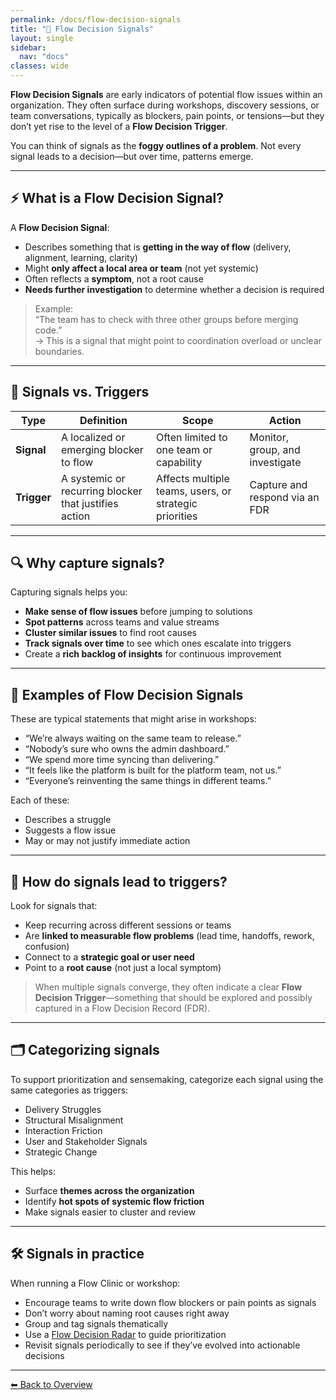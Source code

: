 ```yaml
---
permalink: /docs/flow-decision-signals
title: "🧭 Flow Decision Signals"
layout: single
sidebar:
  nav: "docs"
classes: wide
---
```


**Flow Decision Signals** are early indicators of potential flow issues within an organization. They often surface during workshops, discovery sessions, or team conversations, typically as blockers, pain points, or tensions—but they don’t yet rise to the level of a **Flow Decision Trigger**.

You can think of signals as the **foggy outlines of a problem**. Not every signal leads to a decision—but over time, patterns emerge.

---

## ⚡ What is a Flow Decision Signal?

A **Flow Decision Signal**:

- Describes something that is **getting in the way of flow** (delivery, alignment, learning, clarity)
- Might **only affect a local area or team** (not yet systemic)
- Often reflects a **symptom**, not a root cause
- **Needs further investigation** to determine whether a decision is required

> Example:  
> “The team has to check with three other groups before merging code.”  
> → This is a signal that might point to coordination overload or unclear boundaries.

---

## 🔄 Signals vs. Triggers

| Type  | Definition | Scope | Action |
|-------|------------|--------|--------|
| **Signal** | A localized or emerging blocker to flow | Often limited to one team or capability | Monitor, group, and investigate |
| **Trigger** | A systemic or recurring blocker that justifies action | Affects multiple teams, users, or strategic priorities | Capture and respond via an FDR |

---

## 🔍 Why capture signals?

Capturing signals helps you:

- **Make sense of flow issues** before jumping to solutions
- **Spot patterns** across teams and value streams
- **Cluster similar issues** to find root causes
- **Track signals over time** to see which ones escalate into triggers
- Create a **rich backlog of insights** for continuous improvement

---

## 🧠 Examples of Flow Decision Signals

These are typical statements that might arise in workshops:

- “We’re always waiting on the same team to release.”  
- “Nobody’s sure who owns the admin dashboard.”  
- “We spend more time syncing than delivering.”  
- “It feels like the platform is built for the platform team, not us.”  
- “Everyone’s reinventing the same things in different teams.”

Each of these:

- Describes a struggle
- Suggests a flow issue
- May or may not justify immediate action

---

## 🧩 How do signals lead to triggers?

Look for signals that:

- Keep recurring across different sessions or teams  
- Are **linked to measurable flow problems** (lead time, handoffs, rework, confusion)  
- Connect to a **strategic goal or user need**  
- Point to a **root cause** (not just a local symptom)

> When multiple signals converge, they often indicate a clear **Flow Decision Trigger**—something that should be explored and possibly captured in a Flow Decision Record (FDR).

---

## 🗂️ Categorizing signals

To support prioritization and sensemaking, categorize each signal using the same categories as triggers:

- Delivery Struggles  
- Structural Misalignment  
- Interaction Friction  
- User and Stakeholder Signals  
- Strategic Change

This helps:

- Surface **themes across the organization**
- Identify **hot spots of systemic flow friction**
- Make signals easier to cluster and review

---

## 🛠️ Signals in practice

When running a Flow Clinic or workshop:

- Encourage teams to write down flow blockers or pain points as signals
- Don’t worry about naming root causes right away
- Group and tag signals thematically
- Use a [Flow Decision Radar](/docs/flow-decision-radar) to guide prioritization
- Revisit signals periodically to see if they’ve evolved into actionable decisions

---

[⬅ Back to Overview](/docs/overview)
